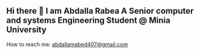 ## Hi there 👋 I am Abdalla Rabea A Senior computer and systems Engineering Student @ Minia University
How to reach me: abdallamabed407@gmail.com
